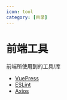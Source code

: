 ```yaml
---
icon: tool
category: [目录]
---
```


# 前端工具

前端所使用到的工具/库

- [VuePress](./vuepress.md)
- [ESLint](./eslint.md)
- [Axios](./axios.md)
